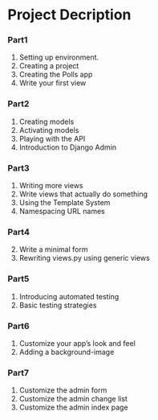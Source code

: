# Project Decription
### Part1
1. Setting up environment.
2. Creating a project
4. Creating the Polls app
5. Write your first view

### Part2
1. Creating models
2. Activating models
3. Playing with the API
4. Introduction to Django Admin

### Part3
1. Writing more views
2. Write views that actually do something
3. Using the Template System
4. Namespacing URL names

### Part4
2. Write a minimal form
3. Rewriting views.py using generic views

### Part5
1. Introducing automated testing
2. Basic testing strategies

### Part6
1. Customize your app’s look and feel
2. Adding a background-image

### Part7
1. Customize the admin form
2. Customize the admin change list
3. Customize the admin index page
